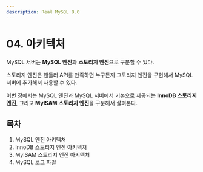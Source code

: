 ```yaml
---
description: Real MySQL 8.0
---
```


# 04. 아키텍처

MySQL 서버는 **MySQL 엔진**과 **스토리지 엔진**으로 구분할 수 있다.

스토리지 엔진은 핸들러 API를 만족하면 누구든지 그토리지 엔진을 구현해서 MySQL 서버에 추가해서 사용할 수 있다.

이번 장에서는 MySQL 엔진과 MySQL 서버에서 기본으로 제공되는 **InnoDB 스토리지 엔진**, 그리고 **MyISAM 스토리지 엔진**을 구분해서 살펴본다.

## 목차

1. MySQL 엔진 아키텍처
2. InnoDB 스토리지 엔진 아키텍처
3. MyISAM 스토리지 엔진 아키텍처
4. MySQL 로그 파일
